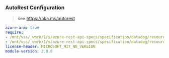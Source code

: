 ### AutoRest Configuration

> see https://aka.ms/autorest

``` yaml
azure-arm: true
require:
- /mnt/vss/_work/1/s/azure-rest-api-specs/specification/datadog/resource-manager/readme.md
- /mnt/vss/_work/1/s/azure-rest-api-specs/specification/datadog/resource-manager/readme.go.md
license-header: MICROSOFT_MIT_NO_VERSION
module-version: 2.0.0
```